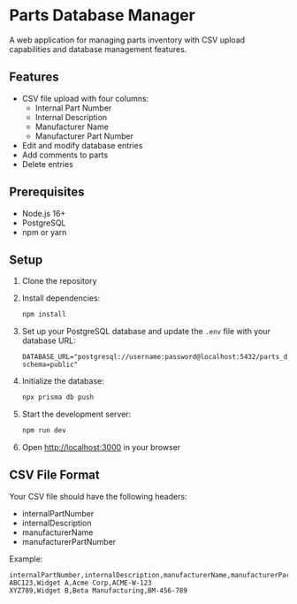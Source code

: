 # Parts Database Manager

A web application for managing parts inventory with CSV upload capabilities and database management features.

## Features

- CSV file upload with four columns:
  - Internal Part Number
  - Internal Description
  - Manufacturer Name
  - Manufacturer Part Number
- Edit and modify database entries
- Add comments to parts
- Delete entries

## Prerequisites

- Node.js 16+ 
- PostgreSQL
- npm or yarn

## Setup

1. Clone the repository
2. Install dependencies:
   ```bash
   npm install
   ```

3. Set up your PostgreSQL database and update the `.env` file with your database URL:
   ```
   DATABASE_URL="postgresql://username:password@localhost:5432/parts_db?schema=public"
   ```

4. Initialize the database:
   ```bash
   npx prisma db push
   ```

5. Start the development server:
   ```bash
   npm run dev
   ```

6. Open [http://localhost:3000](http://localhost:3000) in your browser

## CSV File Format

Your CSV file should have the following headers:
- internalPartNumber
- internalDescription
- manufacturerName
- manufacturerPartNumber

Example:
```csv
internalPartNumber,internalDescription,manufacturerName,manufacturerPartNumber
ABC123,Widget A,Acme Corp,ACME-W-123
XYZ789,Widget B,Beta Manufacturing,BM-456-789
```
